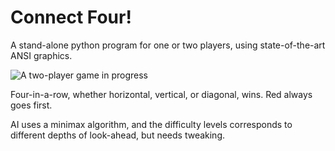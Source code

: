 Connect Four!
=============
A stand-alone python program for one or two players, using state-of-the-art ANSI graphics.

![A two-player game in progress](/https://github.com/MGD1981/ConnectFour/blob/master/screenshot.png)

Four-in-a-row, whether horizontal, vertical, or diagonal, wins.  Red always goes first.

AI uses a minimax algorithm, and the difficulty levels corresponds to different depths of look-ahead, but needs tweaking.
